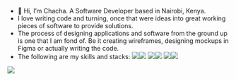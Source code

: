 - 👋 Hi, I’m Chacha. A Software Developer based in Nairobi, Kenya.
- I love writing code and turning, once that were ideas into great working pieces of software to provide solutions.
- The process of designing applications and software from the ground up is one that I am fond of. Be it creating wireframes, designing mockups in Figma or actually writing the code. 
- The following are my skills and stacks:
<img src="https://img.shields.io/badge/Django-092E20?style=for-the-badge&logo=django&logoColor=green"><img src="https://img.shields.io/badge/Flask-000000?style=for-the-badge&logo=flask&logoColor=white">
<img src="https://img.shields.io/badge/React-20232A?style=for-the-badge&logo=react&logoColor=61DAFB"><img src="https://img.shields.io/badge/Tailwind_CSS-38B2AC?style=for-the-badge&logo=tailwind-css&logoColor=white">
<img src="https://img.shields.io/badge/Bootstrap-563D7C?style=for-the-badge&logo=bootstrap&logoColor=white"><img src="https://img.shields.io/badge/django%20rest-ff1709?style=for-the-badge&logo=django&logoColor=white">
<img src="https://img.shields.io/badge/Material%20UI-007FFF?style=for-the-badge&logo=mui&logoColor=white">

<!---
MwitaChacha/MwitaChacha is a ✨ special ✨ repository because its `README.md` (this file) appears on your GitHub profile.
You can click the Preview link to take a look at your changes.
--->
